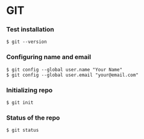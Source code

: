 # GIT

### Test installation

```
$ git --version
```

### Configuring name and email

```
$ git config --global user.name "Your Name"
$ git config --global user.email "your@email.com"
```

### Initializing repo

```
$ git init
```

### Status of the repo
```
$ git status
```